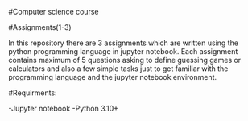#Computer science course

#Assignments(1-3)

In this repository there are 3 assignments which are written using the python programming language in jupyter notebook. Each assignment contains maximum of 5 questions asking to define guessing games or calculators and also a few simple tasks just to get familiar with the programming language and the jupyter notebook environment.

#Requirments:

-Jupyter notebook
-Python 3.10+

